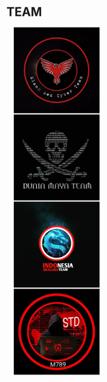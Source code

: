# TEAM
<pre>
  <img src="elangredcyberteam.jpg" width="200" height="200" />
  <img src="duniamayateam.jpg" width="200" height="200" />
  <img src="indonesiadragons.jpg" width="200" height="200" />
  <img src="STD.jpg" width="200" heigth="200" />
</pre>
